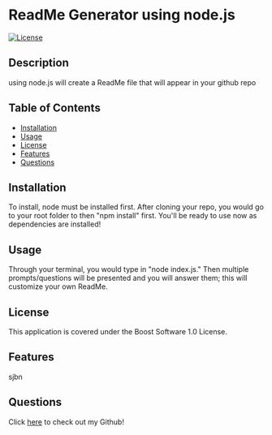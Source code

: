 # ReadMe Generator using node.js  
[![License](https://img.shields.io/badge/License-Boost%201.0-lightblue.svg)](https://www.boost.org/LICENSE_1_0.txt)
## Description
using node.js will create a ReadMe file that will appear in your github repo
## Table of Contents
* [Installation](#installation)
* [Usage](#usage)
* [License](#license)
* [Features](#features)
* [Questions](#questions)

## Installation
To install, node must be installed first. After cloning your repo, you would go to your root folder to then "npm install" first. You'll be ready to use now as dependencies are installed!   

## Usage
Through your terminal, you would type in "node index.js." Then multiple prompts/questions will be presented and you will answer them; this will customize your own ReadMe. 


## License
This application is covered under the Boost Software 1.0 License.

## Features  
sjbn

## Questions  
Click [here](https://github.com/xdaedx) to check out my Github!




